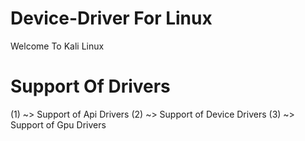 # Device-Driver For Linux
Welcome To Kali Linux
# Support Of Drivers
(1) ~> Support of Api Drivers
(2) ~> Support of Device Drivers
(3) ~> Support of Gpu Drivers
